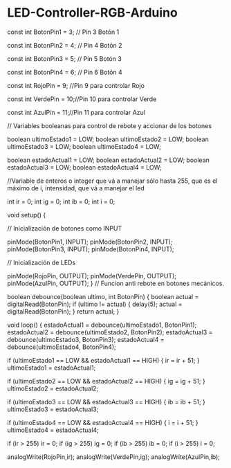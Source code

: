 LED-Controller-RGB-Arduino
==========================
const int BotonPin1 = 3; // Pin 3 Botón 1

const int BotonPin2 = 4; // Pin 4 Botón 2

const int BotonPin3 = 5; // Pin 5 Botón 3

const int BotonPin4 = 6; // Pin 6 Botón 4

const int RojoPin = 9;  //Pin 9 para controlar Rojo

const int VerdePin = 10;//Pin 10 para controlar Verde

const int AzulPin = 11;//Pin 11 para controlar Azul

 // Variables booleanas para control de rebote y accionar de los botones

boolean ultimoEstado1 = LOW;
boolean ultimoEstado2 = LOW;
boolean ultimoEstado3 = LOW;
boolean ultimoEstado4 = LOW;

boolean estadoActual1 = LOW;
boolean estadoActual2 = LOW;
boolean estadoActual3 = LOW;
boolean estadoActual4 = LOW;

//Variable de enteros o integer que vá a manejar sólo hasta 255, que es el máximo de i, intensidad, que vá a manejar el led

int ir = 0;
int ig = 0;
int ib = 0;
int i = 0;

void setup() {

// Inicialización de botones como INPUT
  
  pinMode(BotonPin1, INPUT);
  pinMode(BotonPin2, INPUT);
  pinMode(BotonPin3, INPUT);
  pinMode(BotonPin4, INPUT);
  
// Inicialización de LEDs
  
  pinMode(RojoPin, OUTPUT);
  pinMode(VerdePin, OUTPUT);
  pinMode(AzulPin, OUTPUT);
}
// Funcion anti rebote en botones mecánicos.

boolean debounce(boolean ultimo, int BotonPin)
{
  boolean actual = digitalRead(BotonPin);
  if (ultimo != actual)
  {
    delay(5);
    actual = digitalRead(BotonPin);
  }
  return actual;
}

void loop()
{
  estadoActual1 = debounce(ultimoEstado1, BotonPin1);
  estadoActual2 = debounce(ultimoEstado2, BotonPin2);
  estadoActual3 = debounce(ultimoEstado3, BotonPin3);
  estadoActual4 = debounce(ultimoEstado4, BotonPin4);
  
  if (ultimoEstado1 == LOW && estadoActual1 == HIGH)
  {
    ir = ir + 51;
  }
  ultimoEstado1 = estadoActual1;
  
  if (ultimoEstado2 == LOW && estadoActual2 == HIGH)
  {
    ig = ig + 51;
  }
  ultimoEstado2 = estadoActual2;
  
  if (ultimoEstado3 == LOW && estadoActual3 == HIGH)
  {
    ib = ib + 51;
  }
  ultimoEstado3 = estadoActual3;
  
  if (ultimoEstado4 == LOW && estadoActual4 == HIGH)
  {
    i = i + 51;
  }
  ultimoEstado4 = estadoActual4;
  
  if (ir > 255) ir = 0;
  if (ig > 255) ig = 0;
  if (ib > 255) ib = 0;
  if (i > 255) i = 0;
  
  analogWrite(RojoPin,ir);
  analogWrite(VerdePin,ig);
  analogWrite(AzulPin,ib);
